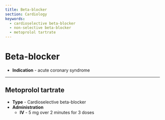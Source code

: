 ```yaml
---
title: Beta-blocker
section: Cardiology
keywords:
  - cardioselective beta-blocker
  - non-selective beta-blocker
  - metoprolol tartrate
---
```


# Beta-blocker

- **Indication** - acute coronary syndrome

--------------------

## Metoprolol tartrate

- **Type** - Cardioselective beta-blocker
- **Administration**
  - **IV** - 5 mg over 2 minutes for 3 doses


